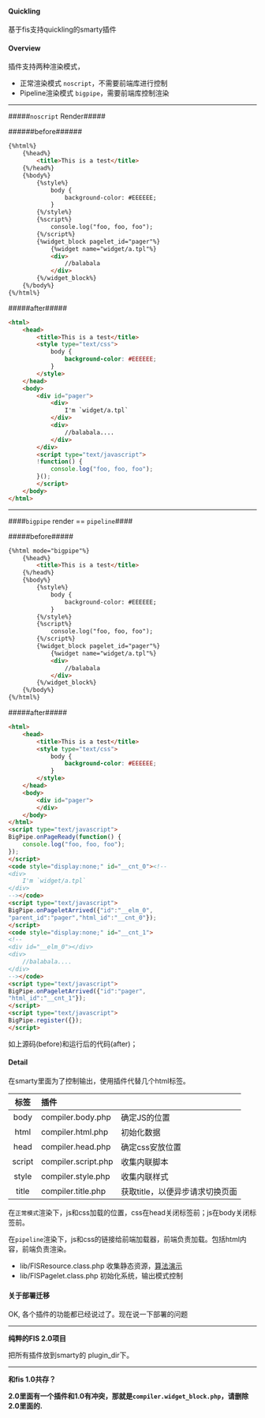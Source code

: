 #### Quickling

基于fis支持quickling的smarty插件

#### Overview

插件支持两种渲染模式，

+ 正常渲染模式 `noscript`，不需要前端库进行控制
+ Pipeline渲染模式 `bigpipe`，需要前端库控制渲染

-----

#####`noscript` Render#####

######before######

```html
{%html%}
    {%head%}
        <title>This is a test</title>
    {%/head%}
    {%body%}
        {%style%}
            body {
                background-color: #EEEEEE;
            }
        {%/style%}
        {%script%}
            console.log("foo, foo, foo");
        {%/script%}
        {%widget_block pagelet_id="pager"%}
            {%widget name="widget/a.tpl"%}
            <div>
                //balabala
            </div>
        {%/widget_block%}
    {%/body%}
{%/html%}
```

#####after#####

```html
<html>
    <head>
        <title>This is a test</title>
        <style type="text/css">
            body {
                background-color: #EEEEEE;
            }
        </style>
    </head>
    <body>
        <div id="pager">
            <div>
                I'm `widget/a.tpl`
            </div>
            <div>
                //balabala....
            </div>
        </div>
        <script type="text/javascript">
        !function() {
            console.log("foo, foo, foo");
        }();
        </script>
    </body>
</html>
```

-------

####`bigpipe` render == `pipeline`####

#####before#####

```html
{%html mode="bigpipe"%}
    {%head%}
        <title>This is a test</title>
    {%/head%}
    {%body%}
        {%style%}
            body {
                background-color: #EEEEEE;
            }
        {%/style%}
        {%script%}
            console.log("foo, foo, foo");
        {%/script%}
        {%widget_block pagelet_id="pager"%}
            {%widget name="widget/a.tpl"%}
            <div>
                //balabala
            </div>
        {%/widget_block%}
    {%/body%}
{%/html%}
```

#####after#####

```html
<html>
    <head>
        <title>This is a test</title>
        <style type="text/css">
            body {
                background-color: #EEEEEE;
            }
        </style>
    </head>
    <body>
        <div id="pager">
        </div>
    </body>
</html>
<script type="text/javascript">
BigPipe.onPageReady(function() {
    console.log("foo, foo, foo");
});
</script>
<code style="display:none;" id="__cnt_0"><!--
<div>
    I'm `widget/a.tpl`
</div>
--></code>
<script type="text/javascript">
BigPipe.onPageletArrived({"id":"__elm_0",
"parent_id":"pager","html_id":"__cnt_0"});
</script>
<code style="display:none;" id="__cnt_1">
<!--
<div id="__elm_0"></div>
<div>
    //balabala....
</div>
--></code>
<script type="text/javascript">
BigPipe.onPageletArrived({"id":"pager", 
"html_id":"__cnt_1"});
</script>
<script type="text/javascript">
BigPipe.register({});
</script>
```

如上源码(before)和运行后的代码(after)；

#### Detail

在smarty里面为了控制输出，使用插件代替几个html标签。

|	标签			 |	插件 	   					|										   |
|:--------------:|:-----------------------------|:-----------------------------------------|
|	body 		 |		compiler.body.php 		| 确定JS的位置					   		   |
|	html 		 |		compiler.html.php 		| 初始化数据								   |
|	head 		 |		compiler.head.php 		| 确定css安放位置 						   |
|	script 		 |		compiler.script.php 	| 收集内联脚本 							   |
| 	style 		 |		compiler.style.php 		| 收集内联样式 							   |
|   title 		 | 		compiler.title.php 		| 获取title，以便异步请求切换页面  		   |

在`正常模式`渲染下，js和css加载的位置，css在head关闭标签前；js在body关闭标签前。

在`pipeline`渲染下，js和css的链接给前端加载器，前端负责加载。包括html内容，前端负责渲染。

+ lib/FISResource.class.php  收集静态资源，<a href="http://pythontutor.com/visualize.html#code=collection+%3D+%5B%5D%0Adict+%3D+%7B%0A++++%22res%22%3A+%7B%0A++++++++%22a.js%22%3A+%7B%0A++++++++++++'uri'%3A+'/static/widget/a.js'%0A++++++++%7D,%0A++++++++%22c.js%22%3A+%7B%0A++++++++++++'uri'%3A+'/static/widget/b.js'%0A++++++++%7D%0A++++%7D%0A%7D%0A%0Adef+load(id)%3A%0A++++res+%3D+dict%5B'res'%5D%0A++++if+res.has_key(id)%3A%0A++++++++info+%3D+res%5Bid%5D%0A++++++++collection.append(info%5B'uri'%5D)%0A++++++++return+info%5B'uri'%5D%0A++++return+False%0A%0Aload('a.js')%0Aload('b.js')%0Aload('c.js')&mode=display&cumulative=false&heapPrimitives=false&drawParentPointers=false&textReferences=false&showOnlyOutputs=false&py=2&curInstr=0">算法演示</a>
+ lib/FISPagelet.class.php   初始化系统，输出模式控制


#### 关于部署迁移

OK, 各个插件的功能都已经说过了。现在说一下部署的问题

-----

**纯粹的FIS 2.0项目**

把所有插件放到smarty的 plugin_dir下。

-----

**和fis 1.0共存？**

**2.0里面有一个插件和1.0有冲突，那就是`compiler.widget_block.php`，请删除2.0里面的.**

